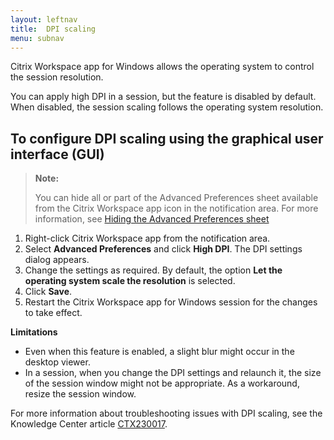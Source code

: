 ```yaml
---
layout: leftnav
title:  DPI scaling
menu: subnav
---
```


Citrix Workspace app for Windows allows the operating system to control the session resolution.

You can apply high DPI in a session, but the feature is disabled by default. When disabled, the session scaling follows the operating system resolution.

## To configure DPI scaling using the graphical user interface (GUI)

> **Note:**
>
> You can hide all or part of the Advanced Preferences sheet available from the Citrix Workspace app icon in the notification area. For more information, see [Hiding the Advanced Preferences sheet](https://docs.citrix.com/en-us/citrix-workspace-app-for-windows/configure/config-xdesktop/hiding-the-advanced-preferences-sheet.html)

1.  Right-click Citrix Workspace app from the notification area.
2.  Select **Advanced Preferences** and click **High DPI**. The DPI settings dialog appears.
3.  Change the settings as required. By default, the option **Let the operating system scale the resolution** is selected.
4.  Click **Save**.
5.  Restart the Citrix Workspace app for Windows session for the changes to take effect.

**Limitations**

*  Even when this feature is enabled, a slight blur might occur in the desktop viewer.
*  In a session, when you change the DPI settings and relaunch it, the size of the session window might not be appropriate. As a workaround, resize the session window.

For more information about troubleshooting issues with DPI scaling, see the Knowledge Center article [CTX230017](https://support.citrix.com/article/CTX230017).
